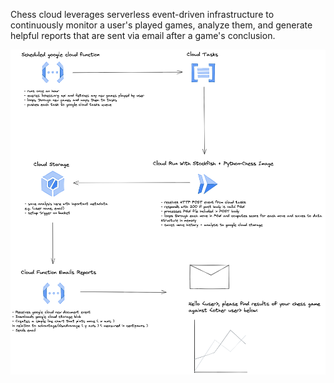 Chess cloud leverages serverless event-driven infrastructure to continuously monitor a user's played games, analyze them, and generate helpful reports that are sent via email after a game's conclusion.

![system design](https://github.com/maxwell-oroark/chess-cloud/blob/main/chess_cloud.png?raw=true)
